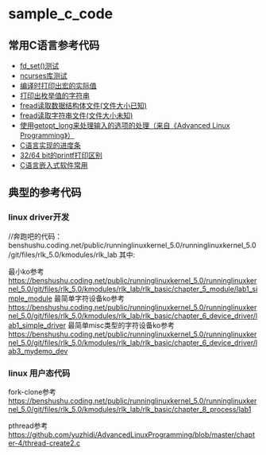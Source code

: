 # sample_c_code

## 常用C语言参考代码

- [fd_set()测试](_linux_vscode_fd_set/main.c) 
- [ncurses库测试](_linux_vscode_ncurses_test_bar-menu/bar-menu.c)
- [编译时打印出宏的实际值](_devcpp_print_macro_when_compile/main.c)
- [打印出枚举值的字符串](_linux_vscode__print_enum_string_by_enum_value/_print_enum_string_by_enum_value.c)
- [fread读取数据结构体文件(文件大小已知)](_linux_vscode_fread/fread_read_test2.c)
- [fread读取字符串文件(文件大小未知)](_linux_vscode_fread/fread_read_test1.c)
- [使用getopt_long来处理输入的选项的处理（来自《Advanced Linux Programming》）](https://github.com/yuzhidi/AdvancedLinuxProgramming/blob/master/chapter-2/getopt_long.c)
- [C语言实现的进度条](_linux_vscode_process_bar/process_bar.c)
- [32/64 bit的printf打印区别](_linux_vscode_32bit_64bit_printf_test/printf.c)
- [C语言嵌入式软件常用](embed_c_code.c)


## 典型的参考代码
### linux driver开发
//奔跑吧的代码：
benshushu.coding.net/public/runninglinuxkernel_5.0/runninglinuxkernel_5.0/git/files/rlk_5.0/kmodules/rlk_lab
其中:

最小ko参考 https://benshushu.coding.net/public/runninglinuxkernel_5.0/runninglinuxkernel_5.0/git/files/rlk_5.0/kmodules/rlk_lab/rlk_basic/chapter_5_module/lab1_simple_module
最简单字符设备ko参考
https://benshushu.coding.net/public/runninglinuxkernel_5.0/runninglinuxkernel_5.0/git/files/rlk_5.0/kmodules/rlk_lab/rlk_basic/chapter_6_device_driver/lab1_simple_driver
最简单misc类型的字符设备ko参考
https://benshushu.coding.net/public/runninglinuxkernel_5.0/runninglinuxkernel_5.0/git/files/rlk_5.0/kmodules/rlk_lab/rlk_basic/chapter_6_device_driver/lab3_mydemo_dev

### linux 用户态代码

fork-clone参考
https://benshushu.coding.net/public/runninglinuxkernel_5.0/runninglinuxkernel_5.0/git/files/rlk_5.0/kmodules/rlk_lab/rlk_basic/chapter_8_process/lab1

pthread参考
https://github.com/yuzhidi/AdvancedLinuxProgramming/blob/master/chapter-4/thread-create2.c